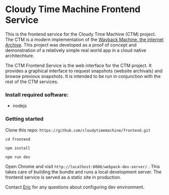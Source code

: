 # Cloudy Time Machine Frontend Service

This is the frontend service for the Cloudy Time Machine (CTM) project. The CTM is a modern implementation of the [Wayback Machine, the Internet Archive](https://archive.org/). This project was developed as a proof of concept and demonstration of a relatively simple real world app in a cloud native architechture.

The CTM Frontend Service is the web interface for the CTM project. It provides a graphical interface to request snapshots (website archivals) and browse previous snapshots. It is intended to be run in conjunction with the rest of the CTM services.

### Install required software:
  * nodejs

### Getting started

Clone this repo: `https://github.com/cloudytimemachine/frontend.git`

`cd frontend`

`npm install`

`npm run dev`

Open Chrome and visit `http://localhost:8008/webpack-dev-server/` . This takes care of building the bundle and runs a local development server. The frontend service is served as a static site in production.

Contact [Eric](@geojaz) for any questions about configuring dev environment.
